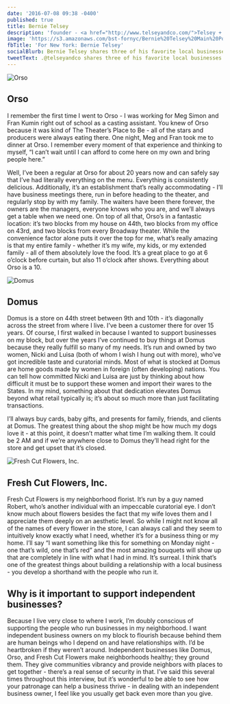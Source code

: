 ```yaml
---
date: '2016-07-08 09:38 -0400'
published: true
title: Bernie Telsey
description: 'founder - <a href="http://www.telseyandco.com/">Telsey + Company</a>'
image: 'https://s3.amazonaws.com/bst-fornyc/Bernie%20Telsey%20Main%20Portrait.jpg'
fbTitle: 'For New York: Bernie Telsey'
socialBlurb: Bernie Telsey shares three of his favorite local businesses in NYC.
tweetText: .@telseyandco shares three of his favorite local businesses in NYC
---
```

![Orso](https://s3.amazonaws.com/bst-fornyc/Bernie%20Telsey%20Orso.jpg)
## Orso
I remember the first time I went to Orso - I was working for Meg Simon and Fran Kumin right out of school as a casting assistant. You knew of Orso because it was kind of The Theater’s Place to Be - all of the stars and producers were always eating there. One night, Meg and Fran took me to dinner at Orso. I remember every moment of that experience and thinking to myself, “I can’t wait until I can afford to come here on my own and bring people here.” 

Well, I’ve been a regular at Orso for about 20 years now and can safely say that I’ve had literally everything on the menu. Everything is consistently delicious. Additionally, it’s an establishment that’s really accommodating - I’ll have business meetings there, run in before heading to the theater, and regularly stop by with my family. The waiters have been there forever, the owners are the managers, everyone knows who you are, and we’ll always get a table when we need one. On top of all that, Orso’s in a fantastic location: it’s two blocks from my house on 44th, two blocks from my office on 43rd, and two blocks from every Broadway theater. While the convenience factor alone puts it over the top for me, what’s really amazing is that my entire family - whether it’s my wife, my kids, or my extended family - all of them absolutely love the food. It’s a great place to go at 6 o’clock before curtain, but also 11 o’clock after shows. Everything about Orso is a 10.

![Domus](https://s3.amazonaws.com/bst-fornyc/Bermie%20Telsey%20Domus.jpg)
## Domus
Domus is a store on 44th street between 9th and 10th - it’s diagonally across the street from where I live. I’ve been a customer there for over 15 years. Of course, I first walked in because I wanted to support businesses on my block, but over the years I’ve continued to buy things at Domus because they really fulfill so many of my needs. It’s run and owned by two women, Nicki and Luisa (both of whom I wish I hung out with more), who’ve got incredible taste and curatorial minds. Most of what is stocked at Domus are home goods made by women in foreign (often developing) nations. You can tell how committed Nicki and Luisa are just by thinking about how difficult it must be to support these women and import their wares to the States. In my mind, something about that dedication elevates Domus beyond what retail typically is; it’s about so much more than just facilitating transactions.

I’ll always buy cards, baby gifts, and presents for family, friends, and clients at Domus. The greatest thing about the shop might be how much my dogs love it - at this point, it doesn’t matter what time I’m walking them. It could be 2 AM and if we’re anywhere close to Domus they’ll head right for the store and get upset that it’s closed.

![Fresh Cut Flowers, Inc.](https://s3.amazonaws.com/bst-fornyc/Bernie%20Telsey%20Fresh%20Cut%20Flowers%20Inc.jpg)
## Fresh Cut Flowers, Inc.
Fresh Cut Flowers is my neighborhood florist. It’s run by a guy named Robert, who’s another individual with an impeccable curatorial eye. I don’t know much about flowers besides the fact that my wife loves them and I appreciate them deeply on an aesthetic level. So while I might not know all of the names of every flower in the store, I can always call and they seem to intuitively know exactly what I need, whether it’s for a business thing or my home. I’ll say “I want something like this for something on Monday night - one that’s wild, one that’s red” and the most amazing bouquets will show up that are completely in line with what I had in mind. It’s surreal. I think that’s one of the greatest things about building a relationship with a local business - you develop a shorthand with the people who run it.

## Why is it important to support independent businesses?
Because I live very close to where I work, I’m doubly conscious of supporting the people who run businesses in my neighborhood. I want independent business owners on my block to flourish because behind them are human beings who I depend on and have relationships with. I’d be heartbroken if they weren’t around. Independent businesses like Domus, Orso, and Fresh Cut Flowers make neighborhoods healthy; they ground them. They give communities vibrancy and provide neighbors with places to get together - there’s a real sense of security in that. I’ve said this several times throughout this interview, but it’s wonderful to be able to see how your patronage can help a business thrive - in dealing with an independent business owner, I feel like you usually get back even more than you give.
